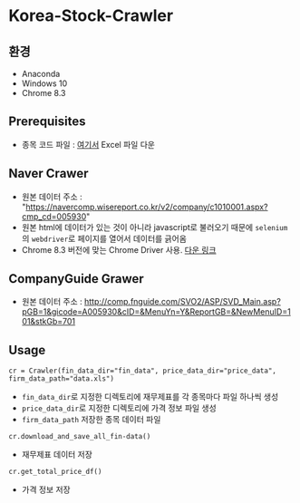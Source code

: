 # Korea-Stock-Crawler

## 환경
- Anaconda
- Windows 10
- Chrome 8.3

## Prerequisites
- 종목 코드 파일 : [여기서](http://marketdata.krx.co.kr/mdi#document=040601) Excel 파일 다운

## Naver Crawer
- 원본 데이터 주소 : "https://navercomp.wisereport.co.kr/v2/company/c1010001.aspx?cmp_cd=005930"
- 원본 html에 데이터가 있는 것이 아니라 javascript로 불러오기 때문에 `selenium`의 `webdriver`로 페이지를 열어서 데이터를 긁어옴
- Chrome 8.3 버전에 맞는 Chrome Driver 사용. [다운 링크](https://chromedriver.storage.googleapis.com/index.html?path=83.0.4103.39/)

## CompanyGuide Grawer
- 원본 데이터 주소 : http://comp.fnguide.com/SVO2/ASP/SVD_Main.asp?pGB=1&gicode=A005930&cID=&MenuYn=Y&ReportGB=&NewMenuID=101&stkGb=701

## Usage 
```
cr = Crawler(fin_data_dir="fin_data", price_data_dir="price_data", firm_data_path="data.xls")
```
- `fin_data_dir`로 지정한 디렉토리에 재무제표를 각 종목마다 파일 하나씩 생성
- `price_data_dir`로 지정한 디렉토리에 가격 정보 파일 생성
- `firm_data_path` 저장한 종목 데이터 파일
```
cr.download_and_save_all_fin-data()
```
- 재무제표 데이터 저장
```
cr.get_total_price_df()
```
- 가격 정보 저장
